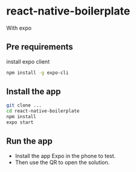 # react-native-boilerplate

With expo

## Pre requirements

install expo client
```bash
npm install -g expo-cli
```


## Install the app

```bash
git clone ...
cd react-native-boilerplate
npm install
expo start
```

## Run the app
- Install the app Expo in the phone to test.
- Then use the QR to open the solution.
